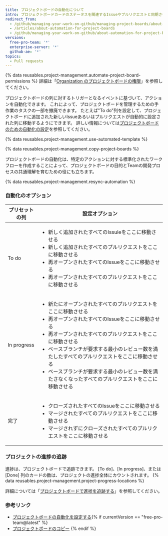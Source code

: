 ```yaml
---
title: プロジェクトボードの自動化について
intro: プロジェクトボードカードのステータスを関連するIssueやプルリクエストと同期させておくために、自動化されたワークフローを設定できます。
redirect_from:
  - /github/managing-your-work-on-github/managing-project-boards/about-automation-for-project-boards
  - /articles/about-automation-for-project-boards
  - /github/managing-your-work-on-github/about-automation-for-project-boards
versions:
  free-pro-team: '*'
  enterprise-server: '*'
  github-ae: '*'
topics:
  - Pull requests
---
```


{% data reusables.project-management.automate-project-board-permissions %} 詳細は「[Organization のプロジェクトボードの権限](/articles/project-board-permissions-for-an-organization)」を参照してください。

プロジェクトボードの列に対するトリガーとなるイベントに基づいて、アクションを自動化できます。 これによって、プロジェクトボードを管理するための手作業のタスクの一部を撤廃できます。 たとえば"To do"列を設定して、プロジェクトボードに追加された新しいIssueあるいはプルリクエストが自動的に設定された列に移動するようにできます。 詳しい情報については[プロジェクトボードのための自動化の設定](/articles/configuring-automation-for-project-boards)を参照してください。

{% data reusables.project-management.use-automated-template %}

{% data reusables.project-management.copy-project-boards %}

プロジェクトボードの自動化は、特定のアクションに対する標準化されたワークフローを作成することによって、プロジェクトボードの目的とTeamの開発プロセスの共通理解を育むための役にも立ちます。

{% data reusables.project-management.resync-automation %}

### 自動化のオプション

| プリセットの列     | 設定オプション                   |
| ----------- | ------------------------- |
| To do       | <ul><li>新しく追加されたすべてのIssuleをここに移動させる</li><li>新しく追加されたすべてのプルリクエストをここに移動させる</li><li>再オープンされたすべてのIssueをここに移動させる</li><li>再オープンされたすべてのプルリクエストをここに移動させる</li></ul> |
| In progress | <ul><li>新たにオープンされたすべてのプルリクエストをここに移動させる</li><li>再オープンされたすべてのIssueをここに移動させる</li><li>再オープンされたすべてのプルリクエストをここに移動させる</li><li>ベースブランチが要求する最小のレビュー数を満たしたすべてのプルリクエストをここに移動させる</li><li>ベースブランチが要求する最小のレビュー数を満たさなくなったすべてのプルリクエストをここに移動させる</li></ul> |
| 完了          | <ul><li>クローズされたすべてのIssueをここに移動させる</li><li>マージされたすべてのプルリクエストをここに移動させる</li><li>マージされずにクローズされたすべてのプルリクエストをここに移動させる</li></ul> |

### プロジェクトの進捗の追跡

進捗は、プロジェクトボードで追跡できます。 [To do]、[In progress]、または [Done] 列のカードの数は、プロジェクトの進捗全体にカウントされます。 {% data reusables.project-management.project-progress-locations %}

詳細については「[プロジェクトボードで進捗を追跡する](/github/managing-your-work-on-github/tracking-progress-on-your-project-board)」を参照してください。

### 参考リンク
- [プロジェクトボードの自動化を設定する](/articles/configuring-automation-for-project-boards){% if currentVersion == "free-pro-team@latest" %}
- [プロジェクトボードのコピー](/articles/copying-a-project-board)
{% endif %}
